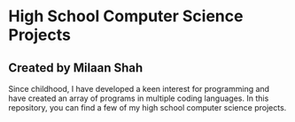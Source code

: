 # High School Computer Science Projects
## Created by Milaan Shah

Since childhood, I have developed a keen interest for programming and have created an array of programs in multiple coding languages. In this repository, you can find a few of my high school computer science projects.
